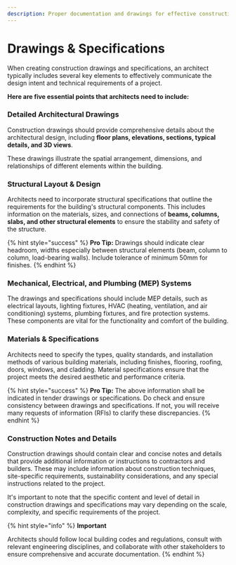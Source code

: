 ```yaml
---
description: Proper documentation and drawings for effective construction
---
```


# Drawings & Specifications

When creating construction drawings and specifications, an architect typically includes several key elements to effectively communicate the design intent and technical requirements of a project.

**Here are five essential points that architects need to include:**

### **Detailed Architectural Drawings**

Construction drawings should provide comprehensive details about the architectural design, including **floor plans, elevations, sections, typical details, and 3D views**.&#x20;

These drawings illustrate the spatial arrangement, dimensions, and relationships of different elements within the building.

### **Structural Layout & Design**

Architects need to incorporate structural specifications that outline the requirements for the building's structural components. This includes information on the materials, sizes, and connections of **beams, columns, slabs, and other structural elements** to ensure the stability and safety of the structure.

{% hint style="success" %}
**Pro Tip:** Drawings should indicate clear headroom, widths especially between structural elements (beam, column to column, load-bearing walls). Include tolerance of minimum 50mm for finishes.
{% endhint %}

### **Mechanical, Electrical, and Plumbing (MEP) Systems**

The drawings and specifications should include MEP details, such as electrical layouts, lighting fixtures, HVAC (heating, ventilation, and air conditioning) systems, plumbing fixtures, and fire protection systems. These components are vital for the functionality and comfort of the building.

### **Materials & Specifications**

Architects need to specify the types, quality standards, and installation methods of various building materials, including finishes, flooring, roofing, doors, windows, and cladding. Material specifications ensure that the project meets the desired aesthetic and performance criteria.

{% hint style="success" %}
**Pro Tip:** The above information shall be indicated in tender drawings or specifications. Do check and ensure consistency between drawings and specifications. If not, you will receive many requests of information (RFIs) to clarify these discrepancies.
{% endhint %}

### **Construction Notes and Details**

Construction drawings should contain clear and concise notes and details that provide additional information or instructions to contractors and builders. These may include information about construction techniques, site-specific requirements, sustainability considerations, and any special instructions related to the project.

It's important to note that the specific content and level of detail in construction drawings and specifications may vary depending on the scale, complexity, and specific requirements of the project.&#x20;

{% hint style="info" %}
**Important**

Architects should follow local building codes and regulations, consult with relevant engineering disciplines, and collaborate with other stakeholders to ensure comprehensive and accurate documentation.
{% endhint %}
